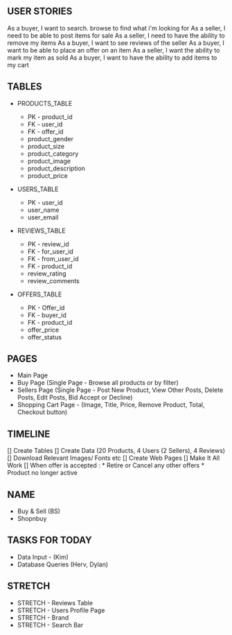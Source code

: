 ## USER STORIES
As a buyer, I want to search. browse to find what i'm looking for
As a seller, I need to be able to post items for sale
As a seller, I need to have the ability to remove my items
As a buyer, I want to see reviews of the seller
As a buyer, I want to be able to place an offer on an item
As a seller, I want the ability to mark my item as sold
As a buyer, I want to have the ability to add items to my cart

## TABLES
- PRODUCTS_TABLE
  * PK - product_id
  * FK - user_id
  * FK - offer_id
  * product_gender
  * product_size
  * product_category
  * product_image
  * product_description
  * product_price
 
- USERS_TABLE
  * PK - user_id
  * user_name
  * user_email

- REVIEWS_TABLE
  * PK - review_id
  * FK - for_user_id
  * FK - from_user_id
  * FK - product_id
  * review_rating
  * review_comments

- OFFERS_TABLE
  * PK - Offer_id
  * FK - buyer_id
  * FK - product_id
  * offer_price
  * offer_status

## PAGES
- Main Page 
- Buy Page (Single Page - Browse all products or by filter)
- Sellers Page (Single Page - Post New Product, View Other Posts, Delete Posts, Edit Posts, Bid Accept or Decline)
- Shopping Cart Page - (Image, Title, Price, Remove Product, Total, Checkout button)

## TIMELINE
[] Create Tables
[] Create Data (20 Products, 4 Users (2 Sellers), 4 Reviews)
[] Download Relevant Images/ Fonts etc
[] Create Web Pages
[] Make It All Work
[] When offer is accepted : * Retire or Cancel any other offers
                            * Product no longer active

## NAME
- Buy & Sell (BS)
- Shopnbuy

## TASKS FOR TODAY
- Data Input - (Kim)
- Database Queries (Herv, Dylan)

## STRETCH
- STRETCH - Reviews Table
- STRETCH - Users Profile Page
- STRETCH - Brand
- STRETCH - Search Bar
